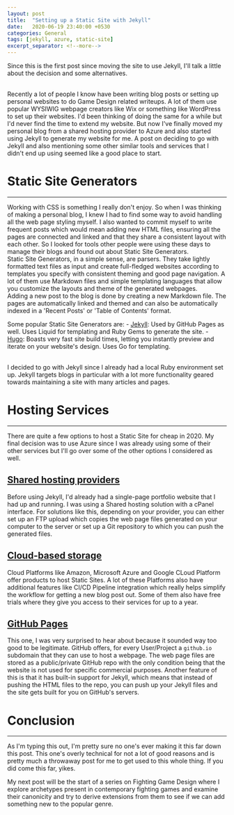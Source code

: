 ```yaml
---
layout: post
title:  "Setting up a Static Site with Jekyll"
date:   2020-06-19 23:40:00 +0530
categories: General
tags: [jekyll, azure, static-site]
excerpt_separator: <!--more-->
---
```

Since this is the first post since moving the site to use Jekyll, I'll talk a little about the decision and some alternatives.
<!--more-->

<br>Recently a lot of people I know have been writing blog posts or setting up personal websites to do Game Design related writeups. A lot of them use popular WYSIWIG webpage creators like Wix or something like WordPress to set up their websites.
I'd been thinking of doing the same for a while but I'd never find the time to extend my website. But now I've finally moved my personal blog from a shared hosting provider to Azure and also started using Jekyll to generate my website for me.
A post on deciding to go with Jekyll and also mentioning some other similar tools and services that I didn't end up using seemed like a good place to start.

# Static Site Generators
---
Working with CSS is something I really don't enjoy. So when I was thinking of making a personal blog, I knew I had to find some way to avoid handling all the web page styling myself. I also wanted to commit myself to write frequent posts which would mean adding new HTML files, ensuring all the pages are connected and linked and that they share a consistent layout with each other. So I looked for tools other people were using these days to manage their blogs and found out about Static Site Generators.
<br>Static Site Generators, in a simple sense, are parsers. They take lightly formatted text files as input and create full-fledged websites according to templates you specify with consistent theming and good page navigation. A lot of them use Markdown files and simple templating languages that allow you customize the layouts and theme of the generated webpages.
<br>Adding a new post to the blog is done by creating a new Markdown file. The pages are automatically linked and themed and can also be automatically indexed in a 'Recent Posts' or 'Table of Contents' format.

Some popular Static Site Generators are:
    - [Jekyll](https://jekyllrb.com/): Used by GitHub Pages as well. Uses Liquid for templating and Ruby Gems to generate the site.
    - [Hugo](https://gohugo.io): Boasts very fast site build times, letting you instantly preview and iterate on your website's design. Uses Go for templating.

<br>I decided to go with Jekyll since I already had a local Ruby environment set up. Jekyll targets blogs in particular with a lot more functionality geared towards maintaining a site with many articles and pages.   

# Hosting Services
---
There are quite a few options to host a Static Site for cheap in 2020. My final decision was to use Azure since I was already using some of their other services but I'll go over some of the other options I considered as well.

## <u>Shared hosting providers</u>
Before using Jekyll, I'd already had a single-page portfolio website that I had up and running. I was using a Shared hosting solution with a cPanel interface. For solutions like this, depending on your provider, you can either set up an FTP upload which copies the web page files generated on your computer to the server or set up a Git repository to which you can push the generated files.

## <u>Cloud-based storage</u>
Cloud Platforms like Amazon, Microsoft Azure and Google CLoud Platform offer products to host Static Sites. A lot of these Platforms also have additional features like CI/CD Pipeline integration which really helps simplify the workflow for getting a new blog post out. Some of them also have free trials where they give you access to their services for up to a year.

## <u>GitHub Pages</u>
This one, I was very surprised to hear about because it sounded way too good to be legitimate. GitHub offers, for every User/Project a `github.io` subdomain that they can use to host a webpage. The web page files are stored as a public/private GitHub repo with the only condition being that the website is not used for specific commercial purposes. Another feature of this is that it has built-in support for Jekyll, which means that instead of pushing the HTML files to the repo, you can push up your Jekyll files and the site gets built for you on GitHub's servers.

# Conclusion
---

As I'm typing this out, I'm pretty sure no one's ever making it this far down this post. This one's overly technical for not a lot of good reasons and is pretty much a throwaway post for me to get used to this whole thing. If you did come this far, yikes.

My next post will be the start of a series on Fighting Game Design where I explore archetypes present in contemporary fighting games and examine their canonicity and try to derive extensions from them to see if we can add something new to the popular genre.